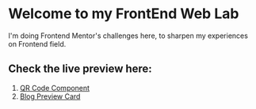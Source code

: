 # Welcome to my FrontEnd Web Lab
I'm doing Frontend Mentor's challenges here, to sharpen my experiences on Frontend field. 

## Check the live preview here:

1. [QR Code Component](https://imhefizh.github.io/FrontEnd-Web-Lab/qr-code-component/)
2. [Blog Preview Card](https://imhefizh.github.io/FrontEnd-Web-Lab/blog-preview-card-main/)
